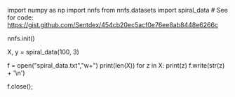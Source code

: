 


import numpy as np 
import nnfs
from nnfs.datasets import spiral_data  # See for code: https://gist.github.com/Sentdex/454cb20ec5acf0e76ee8ab8448e6266c

nnfs.init()

X, y = spiral_data(100, 3)

f = open("spiral_data.txt","w+")
print(len(X))
for z in X:
	print(z)
	f.write(str(z) + '\n')

f.close();